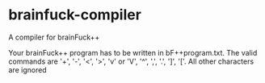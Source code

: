 # brainfuck-compiler
A compiler for brainFuck++

Your brainFuck++ program has to be written in bF++program.txt. 
The valid commands are '+', '-', '<', '>', 'v' or 'V', '^', ',', '.', ']', '['. 
All other characters are ignored
